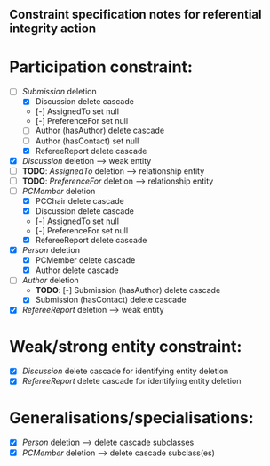 ## Constraint specification notes for referential integrity action

# Participation constraint:
- [ ] *Submission* deletion
    - [x] Discussion       	delete cascade
    - [-] AssignedTo		set null
    - [-] PreferenceFor		set null
    - [ ] Author (hasAuthor)	delete cascade
    - [ ] Author (hasContact)	set null
    - [x] RefereeReport		delete cascade
- [x] *Discussion* deletion 		 --> weak entity
- [ ] **TODO**: *AssignedTo* deletion 	 --> relationship entity
- [ ] **TODO**: *PreferenceFor* deletion --> relationship entity
- [ ] *PCMember* deletion
    - [x] PCChair	delete cascade
    - [x] Discussion	delete cascade
    - [-] AssignedTo	set null
    - [-] PreferenceFor	set null
    - [x] RefereeReport	delete cascade
- [x] *Person* deletion
    - [x] PCMember	delete cascade
    - [x] Author	delete cascade
- [ ] *Author* deletion
    - **TODO**: [-] Submission (hasAuthor) 	delete cascade
    - [x] Submission (hasContact)		delete cascade
- [x] *RefereeReport* deletion 		 --> weak entity

# Weak/strong entity constraint:
- [x] *Discussion* delete cascade for identifying entity deletion
- [x] *RefereeReport* delete cascade for identifying entity deletion

# Generalisations/specialisations:
- [x] *Person* deletion --> delete cascade subclasses
- [x] *PCMember* deletion --> delete cascade subclass(es)
